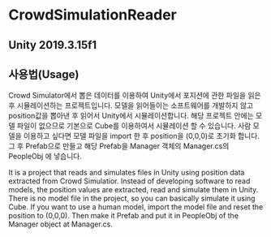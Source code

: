 # CrowdSimulationReader

## Unity 2019.3.15f1

## 사용법(Usage)
Crowd Simulator에서 뽑은 데이터를 이용하여 Unity에서 포지션에 관한 파일을 읽은 후 시뮬레이션하는 프로젝트입니다.
모델을 읽어들이는 소프트웨어를 개발하지 않고 position값을 뽑아낸 후 읽어서 Unity에서 시뮬레이션합니다.
해당 프로젝트 안에는 모델 파일이 없으므로 기본으로 Cube를 이용하여서 시뮬레이션 할 수 있습니다.
사람 모델을 이용하고 싶다면 모델 파일을 import 한 후 position을 (0,0,0)로 초기화 합니다.
그 후 Prefab으로 만들고 해당 Prefab을 Manager 객체의 Manager.cs의 PeopleObj 에 넣습니다.

It is a project that reads and simulates files in Unity using position data extracted from Crowd Simulatior.
Instead of developing software to read models, the position values are extracted, read and simulate them in Unity.
There is no model file in the project, so you can basically simulate it using Cube.
If you want to use a human model, import the model file and reset the position to (0,0,0).
Then make it Prefab and put it in PeopleObj of the Manager object at Manager.cs.
